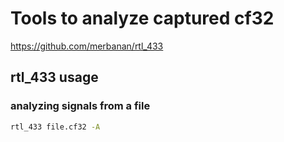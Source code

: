 # Tools to analyze captured cf32

https://github.com/merbanan/rtl_433
## rtl_433 usage

### analyzing signals from a file
```bash
rtl_433 file.cf32 -A 
```